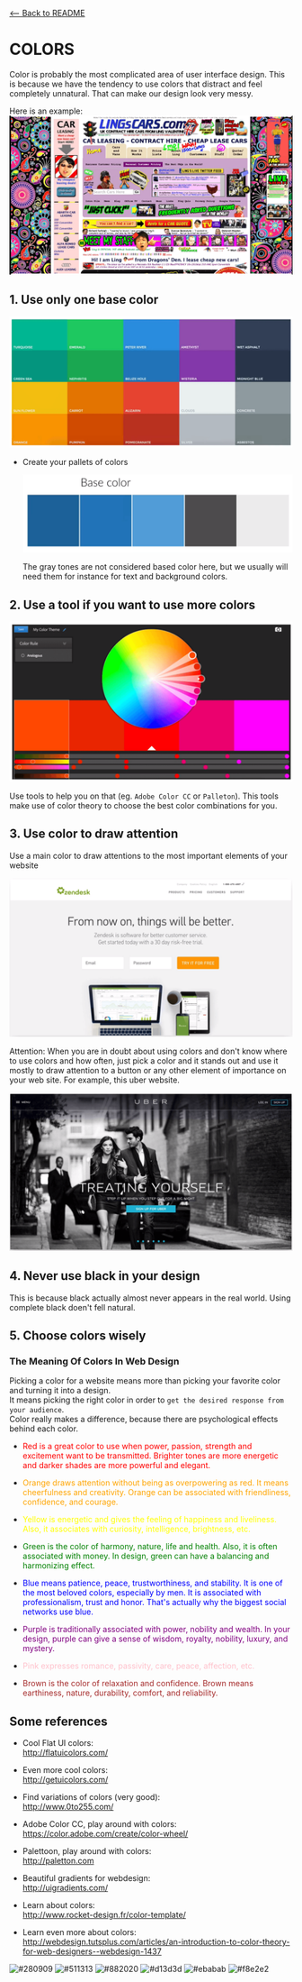 [<-- Back to README](../README.md)

# COLORS

Color is probably the most complicated area of user interface design. This is because we have the tendency to use colors that distract and feel completely unnatural.
That can make our design look very messy.

Here is an example:
![colors01](../assets/colors01.png)

## 1. Use only one base color

![colors02](../assets/colors02.png)

- Create your pallets of colors

  ![colors03](../assets/colors03.png)

  The gray tones are not considered based color here, but we usually will need them for instance for text and background colors.

## 2. Use a tool if you want to use more colors

![colors04](../assets/colors04.png)

Use tools to help you on that (eg. `Adobe Color CC` or `Palleton`). This tools make use of color theory to choose the best color combinations for you.

## 3. Use color to draw attention

Use a main color to draw attentions to the most important elements of your website

![colors05](../assets/colors05.png)

Attention: When you are in doubt about using colors and don't know where to use colors and how often, just pick a color and it stands out and use it mostly to draw attention to a button or any other element of importance on your web site. For example, this uber website.

![colors06](../assets/colors06.png)

## 4. Never use black in your design

This is because black actually almost never appears in the real world. Using complete black doen't fell natural.

## 5. Choose colors wisely

### The Meaning Of Colors In Web Design

Picking a color for a website means more than picking your favorite color and turning it into a design.  
It means picking the right color in order to `get the desired response from your audience`.  
Color really makes a difference, because there are psychological effects behind each color.

  <font color="red">

- Red is a great color to use when power, passion, strength and excitement want to be transmitted. Brighter tones are more energetic and darker shades are more powerful and elegant.
  </font>

  <font color="orange">

- Orange draws attention without being as overpowering as red. It means cheerfulness and creativity. Orange can be associated with friendliness, confidence, and courage.
  </font>

  <font color="yellow">

- Yellow is energetic and gives the feeling of happiness and liveliness. Also, it associates with curiosity, intelligence, brightness, etc.
  </font>

  <font color="green">

- Green is the color of harmony, nature, life and health. Also, it is often associated with money. In design, green can have a balancing and harmonizing effect.
  </font>

  <font color="blue">

- Blue means patience, peace, trustworthiness, and stability. It is one of the most beloved colors, especially by men. It is associated with professionalism, trust and honor. That's actually why the biggest social networks use blue.
  </font>

  <font color="purple">

- Purple is traditionally associated with power, nobility and wealth. In your design, purple can give a sense of wisdom, royalty, nobility, luxury, and mystery.
  </font>

  <font color="pink">

- Pink expresses romance, passivity, care, peace, affection, etc.
  </font>

  <font color="brown">

- Brown is the color of relaxation and confidence. Brown means earthiness, nature, durability, comfort, and reliability.
  </font>

## Some references

- Cool Flat UI colors:  
  http://flatuicolors.com/

- Even more cool colors:  
  http://getuicolors.com/

- Find variations of colors (very good):  
  http://www.0to255.com/

- Adobe Color CC, play around with colors:  
  https://color.adobe.com/create/color-wheel/

- Palettoon, play around with colors:  
  http://paletton.com

- Beautiful gradients for webdesign:  
  http://uigradients.com/

- Learn about colors:  
  http://www.rocket-design.fr/color-template/

- Learn even more about colors:  
  http://webdesign.tutsplus.com/articles/an-introduction-to-color-theory-for-web-designers--webdesign-1437

![#280909](https://placehold.it/50/280909/000000?text=+)
![#511313](https://placehold.it/50/511313/000000?text=+)
![#882020](https://placehold.it/50/882020/000000?text=+)
![#d13d3d](https://placehold.it/50/d13d3d/000000?text=+)
![#ebabab](https://placehold.it/50/ebabab/000000?text=+)
![#f8e2e2](https://placehold.it/50/f8e2e2/000000?text=+)
